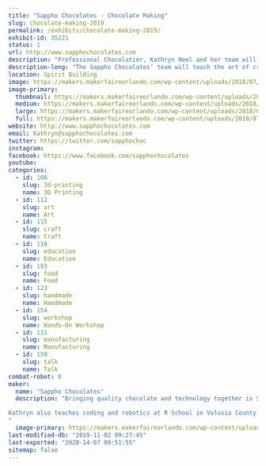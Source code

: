 ```yaml
---
title: "Sappho Chocolates - Chocolate Making"
slug: chocolate-making-2019
permalink: /exhibits/chocolate-making-2019/
exhibit-id: 35221
status: 1
url: http://www.sapphochocolates.com
description: "Professional Chocolatier, Kathryn Neel and her team will teach the art of creating molded chocolates using a variety of fun molds while discussing the art and science of chocolate making."
description-long: "The Sappho Chocolates’ team will teach the art of creating molded chocolates using a variety of fun molds. Workshop attendees will have fun learning about the science and history of making chocolate. The best part of the workshop is you get to keep what you make. This means you’ll get to keep close to a ¼ pound of quality chocolate. Tickets ($10) for this event can be purchased at the Sappho Table. There will be a total of 4 chocolate making workshops during the weekend (2 on Saturday and 2 on Sunday)."
location: Spirit Building
image: https://makers.makerfaireorlando.com/wp-content/uploads/2018/07/Castle-9709-600-by-556.jpg
image-primary:
  thumbnail: https://makers.makerfaireorlando.com/wp-content/uploads/2018/07/Castle-9709-600-by-556-150x150.jpg
  medium: https://makers.makerfaireorlando.com/wp-content/uploads/2018/07/Castle-9709-600-by-556-300x278.jpg
  large: https://makers.makerfaireorlando.com/wp-content/uploads/2018/07/Castle-9709-600-by-556.jpg
  full: https://makers.makerfaireorlando.com/wp-content/uploads/2018/07/Castle-9709-600-by-556.jpg
website: http://www.sapphochocolates.com
email: Kathryn@sapphochocolates.com
twitter: https://twitter.com/sapphochoc
instagram: 
facebook: https://www.facebook.com/sapphochocolates
youtube: 
categories:
  - id: 108
    slug: 3d-printing
    name: 3D Printing
  - id: 112
    slug: art
    name: Art
  - id: 115
    slug: craft
    name: Craft
  - id: 116
    slug: education
    name: Education
  - id: 193
    slug: food
    name: Food
  - id: 123
    slug: handmade
    name: Handmade
  - id: 154
    slug: workshop
    name: Hands-On Workshop
  - id: 131
    slug: manufacturing
    name: Manufacturing
  - id: 150
    slug: talk
    name: Talk
combat-robot: 0
maker:
  name: "Sappho Chocolates"
  description: "Bringing quality chocolate and technology together is Sappho Chocolates’ passion. They use a 3D printer and vacuforming to create their own chocolate molds. Kathryn Neel, Professional Chocolatier, has been making chocolates for over 20 years as gifts for friends and family. Her two business partners, Charlotte Lambert and Darlene Duncan, tasted Kathryn’s chocolates and asked her why she wasn’t selling them. This was the beginning of Sappho Chocolates. 

Kathryn also teaches coding and robotics at R School in Volusia County.
"
  image-primary: https://makers.makerfaireorlando.com/wp-content/uploads/2017/10/Alafaya-Library-150-BY-150.jpg
last-modified-db: "2019-11-02 09:27:45"
last-exported: "2020-14-07 08:51:55"
sitemap: false
---
```

